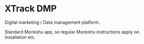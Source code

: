 # XTrack DMP
Digital marketing / Data management platform.

Standard Monkshu app, so regular Monkshu instructions apply on installation etc.

